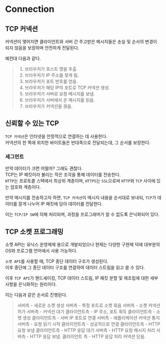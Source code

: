 # Connection

## TCP 커넥션

커넥션이 맺어지면 클라이언트와 서버 간 주고받은 메시지들은 손실 및 순서의 변경이 되지 않음을 보장하며 안전하게 전달된다.

예컨대 다음과 같다.

> 1. 브라우저가 호스트 명을 추출.
> 2. 브라우저가 IP 주소를 찾게 됨.
> 3. 브라우저가 포트 번호를 얻음.
> 4. 브라우저가 해당 IP의 포트로 TCP 커넥션 생성.
> 5. 브라우저가 서버로 요청 메시지를 보냄.
> 6. 브라우저가 서버에서 온 메시지를 읽음.
> 7. 브라우저가 커넥션을 끊음.

## 신뢰할 수 있는 TCP

`TCP 커넥션`은 인터넷을 안정적으로 연결하는 데 사용한다.  
커넥션의 한 쪽에 위치한 바이트들은 반대족으로 전달되는데, 그 순서를 보장한다.

### 세그먼트

만약 데이터가 크면 어떨까? 그래도 괜찮다.  
TCP는 IP 패킷이라 불리는 작은 조각을 통해 데이터를 전송한다.  
`HTTP`는 프로토콜 스택에서 최상위 계층이며, `HTTPS`는 `SSL`으로써 `HTTP`와 `TCP` 사이에 있는 암호화 계층이다.

만약 메시지를 전송하고자 하면, `TCP 커넥션`이 메시지 내용을 순서대로 보내되, `TCP`가 데이터를 잘게 나누어 IP 패킷에 담아 데이터를 전달한다.

이는 `TCP/IP SW`에 의해 처리되며, 과정을 프로그래머가 알 수 없도록 은닉화되어 있다.

## TCP 소켓 프로그래밍

소켓 API는 유닉스 운영체제 용으로 개발되었으나 현제는 다양한 구현체 덕에 대부분의 OS와 프로그램 언어에서 사용 가능하다.  

`소켓 API`를 사용할 때, TCP 종단 데이터 구조가 생성된다.  
이후 종단에 그 종단 데이터 구조를 연결하여 데이터 스트림을 읽고 쓸 수 있다.  

이후 `TCP API`가 핸드셰이킹, TCP 데이터 스트림, IP 패킷 분할 및 재조립에 대한 세부사항을 은닉화하는 원리이다.

이는 다음과 같은 순서로 진행된다.

> 서버측 - 새로운 소켓 생성
> 서버측 - 특정 포트로 소켓 묶음
> 서버측 - 소켓 커넥션 허가
> 서버측 - 커넥션 대기
> 클라이언트측 - IP 주소, 포트 획득
> 클라이언트측 - 소켓 생성
> 클라이언트측 - 서버 IP 포트로 연결
> 서버측 - 애플리케이션 커넥션 통지
> 서버측 -  요청 읽기 시작
> 클라이언트측 - 성공적으로 연결
> 클라이언트측 - HTTP 요청 보냄
> 클라이언트측 - HTTP 응답 대기
> 서버측 - HTTP 요청 메시지 처리
> 서버측 - HTTP 응답 보냄.
> 클라이언트 측 - HTTP 응답 처리
> 커넥션 닫음.

